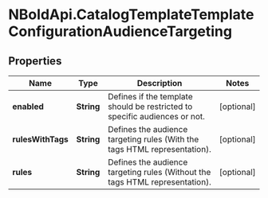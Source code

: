 # NBoldApi.CatalogTemplateTemplateConfigurationAudienceTargeting

## Properties

Name | Type | Description | Notes
------------ | ------------- | ------------- | -------------
**enabled** | **String** | Defines if the template should be restricted to specific audiences or not. | [optional] 
**rulesWithTags** | **String** | Defines the audience targeting rules (With the tags HTML representation). | [optional] 
**rules** | **String** | Defines the audience targeting rules (Without the tags HTML representation). | [optional] 


